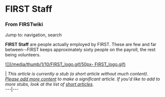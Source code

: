 # FIRST Staff

### From FIRSTwiki

Jump to: navigation, search

**FIRST Staff** are people actually employed by FIRST. These are few and far between--FIRST keeps approximately sixty people on the payroll, the rest being volunteers. 

[![](/media/thumb/1/10/FIRST_logo.gif/50px-
FIRST_logo.gif)](Image:FIRST_logo.gif "" )

|  _This article is currently a stub (a short article without much content).
[Please add more
content](http://www.firstwiki.net/index.php?title=FIRST_Staff&action=edit
"http://www.firstwiki.net/index.php?title=FIRST_Staff&action=edit" ) to make a
significant article. If you'd like to add to more stubs, look at the list of
[short articles](Special:Shortpages "Special:Shortpages" )._  
---|---  
  
